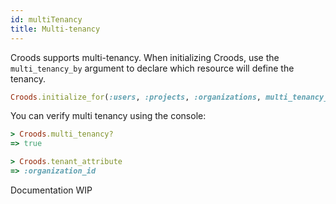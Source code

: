 ```yaml
---
id: multiTenancy
title: Multi-tenancy
---
```


Croods supports multi-tenancy. When initializing Croods, use the `multi_tenancy_by` argument to declare which resource will define the tenancy.

```ruby
Croods.initialize_for(:users, :projects, :organizations, multi_tenancy_by: :organization)
```

You can verify multi tenancy using the console:

```ruby
> Croods.multi_tenancy?
=> true

> Croods.tenant_attribute
=> :organization_id
```

Documentation WIP
